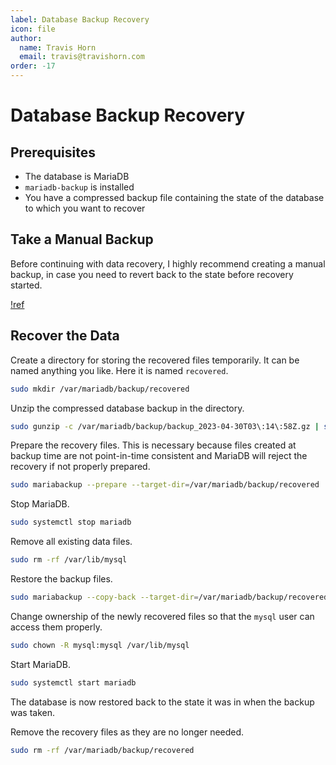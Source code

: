 ```yaml
---
label: Database Backup Recovery
icon: file
author:
  name: Travis Horn
  email: travis@travishorn.com
order: -17
---
```


# Database Backup Recovery

## Prerequisites

- The database is MariaDB
- `mariadb-backup` is installed
- You have a compressed backup file containing the state of the database to
  which you want to recover

## Take a Manual Backup

Before continuing with data recovery, I highly recommend creating a manual
backup, in case you need to revert back to the state before recovery started.

[!ref](/17-database-backups.md)

## Recover the Data

Create a directory for storing the recovered files temporarily. It can be named
anything you like. Here it is named `recovered`.

```sh
sudo mkdir /var/mariadb/backup/recovered
```

Unzip the compressed database backup in the directory.

```sh
sudo gunzip -c /var/mariadb/backup/backup_2023-04-30T03\:14\:58Z.gz | sudo mbstream -x --directory=/var/mariadb/backup/recovered
```

Prepare the recovery files. This is necessary because files created at backup
time are not point-in-time consistent and MariaDB will reject the recovery if
not properly prepared.

```sh
sudo mariabackup --prepare --target-dir=/var/mariadb/backup/recovered
```

Stop MariaDB.

```sh
sudo systemctl stop mariadb
```

Remove all existing data files.

```sh
sudo rm -rf /var/lib/mysql
```

Restore the backup files.

```sh
sudo mariabackup --copy-back --target-dir=/var/mariadb/backup/recovered
```

Change ownership of the newly recovered files so that the `mysql` user can
access them properly.

```sh
sudo chown -R mysql:mysql /var/lib/mysql
```

Start MariaDB.

```sh
sudo systemctl start mariadb
```

The database is now restored back to the state it was in when the backup was
taken.

Remove the recovery files as they are no longer needed.

```sh
sudo rm -rf /var/mariadb/backup/recovered
```
